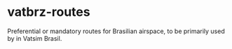 # vatbrz-routes
Preferential or mandatory routes for Brasilian airspace, to be primarily used by in Vatsim Brasil.

